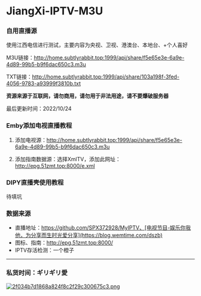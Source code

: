 # JiangXi-IPTV-M3U
### 自用直播源

使用江西电信进行测试，主要内容为央视、卫视、港澳台、本地台、+个人喜好

M3U链接：http://home.subtlyrabbit.top:1999/api/share/f5e65e3e-6a9e-4d89-99b5-b9f6dac650c3.m3u

TXT链接：http://home.subtlyrabbit.top:1999/api/share/103a198f-3fed-4056-9783-a93999f3810b.txt

**资源来源于互联网，请勿商用，请勿用于非法用途，请不要爆破服务器**

最后更新时间：2022/10/24



### Emby添加电视直播教程
1. 添加电视源：http://home.subtlyrabbit.top:1999/api/share/f5e65e3e-6a9e-4d89-99b5-b9f6dac650c3.m3u

2. 添加指南数据源：选择XmlTV，添加此网址：http://epg.51zmt.top:8000/e.xml



### DIPY直播壳使用教程

待填坑



### 数据来源

- 直播地址：https://github.com/SPX372928/MyIPTV、[电视节目-娱乐你我他，为分享而生时光爱分享](https://blog.wemtime.com/dszb)
- 图标、指南：http://epg.51zmt.top:8000/
- IPTV存活检测：一个橙子


---
### 私货时间：ギリギリ愛

[![2f034b7d1868a824f8c2f29c300675c3.png](https://s1.imagehub.cc/images/2022/09/25/2f034b7d1868a824f8c2f29c300675c3.png)](https://www.imagehub.cc/image/GH9tdr)
